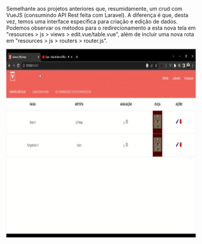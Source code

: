 Semelhante aos projetos anteriores que, resumidamente, um crud com VueJS (consumindo API Rest feita com Laravel). A diferença é que, desta vez, temos uma interface específica para criação e edição de dados. Podemos observar os métodos para o redirecionamento a esta nova tela em "resources > js > views > edit.vue/table.vue", além de incluir uma nova rota em "resources > js > routers > router.js".

<p align="center">
    <img width="1000" height="500" src="public/apresentacao.gif">
</p>